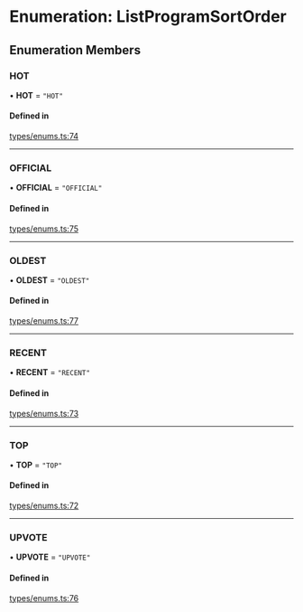# Enumeration: ListProgramSortOrder

## Enumeration Members

### HOT

• **HOT** = ``"HOT"``

#### Defined in

[types/enums.ts:74](https://github.com/bhavjitChauhan/khan-api/blob/b7f7b44b/src/types/enums.ts#L74)

___

### OFFICIAL

• **OFFICIAL** = ``"OFFICIAL"``

#### Defined in

[types/enums.ts:75](https://github.com/bhavjitChauhan/khan-api/blob/b7f7b44b/src/types/enums.ts#L75)

___

### OLDEST

• **OLDEST** = ``"OLDEST"``

#### Defined in

[types/enums.ts:77](https://github.com/bhavjitChauhan/khan-api/blob/b7f7b44b/src/types/enums.ts#L77)

___

### RECENT

• **RECENT** = ``"RECENT"``

#### Defined in

[types/enums.ts:73](https://github.com/bhavjitChauhan/khan-api/blob/b7f7b44b/src/types/enums.ts#L73)

___

### TOP

• **TOP** = ``"TOP"``

#### Defined in

[types/enums.ts:72](https://github.com/bhavjitChauhan/khan-api/blob/b7f7b44b/src/types/enums.ts#L72)

___

### UPVOTE

• **UPVOTE** = ``"UPVOTE"``

#### Defined in

[types/enums.ts:76](https://github.com/bhavjitChauhan/khan-api/blob/b7f7b44b/src/types/enums.ts#L76)
